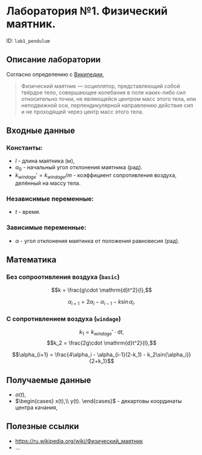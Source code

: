 <script
  src="https://cdn.mathjax.org/mathjax/latest/MathJax.js?config=TeX-AMS-MML_HTMLorMML"  type="text/javascript">
</script>

# Лаборатория №1. Физический маятник.
ID: `lab1_pendulum`

## Описание лаборатории

Согласно определению с [Википедии](https://ru.wikipedia.org/wiki/Физический_маятник),
> Физический маятник — осциллятор, представляющий собой твёрдое тело, совершающее колебания в поле каких-либо сил относительно точки, не являющейся центром масс этого тела, или неподвижной оси, перпендикулярной направлению действия сил и не проходящей через центр масс этого тела.


## Входные данные

### Константы:
- $l$ - длина маятника (м),
- $\alpha_0$ - начальный угол отклонения маятника (рад).
- $k_{windage}' = k_{windage} / m$ - коэффициент сопротивления воздуха, делённый на массу тела.

### Независимые переменные:
- $t$ - время.

### Зависимые переменные:
- $\alpha$ - угол отклонения маятинка от положения равновесия (рад). 

## Математика 

### Без сопроотивления воздуха (`basic`)

$$k = \frac{g\cdot \mathrm{d}t^2}{l},$$

$$\alpha_{i+1} = 2\alpha_i - \alpha_{i-1} - k\sin{\alpha_i}.$$

### С сопротивлением воздуха (`windage`)

$$k_1 = k_{windage}'\cdot\mathrm{d}t,$$
$$k_2 = \frac{2g\cdot \mathrm{d}t^2}{l},$$

$$\alpha_{i+1} = \frac{4\alpha_i - \alpha_{i-1}(2-k_1) - k_2\sin{\alpha_i}}{2+k_1}$$

## Получаемые данные

- $\alpha (t)$,
- $\begin{cases}
      x(t),\\
      y(t).
    \end{cases}$ - декартовы координаты центра качания,

## Полезные ссылки

- https://ru.wikipedia.org/wiki/Физический_маятник
- ...
